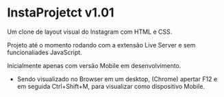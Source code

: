 # InstaProjetct v1.01

Um clone de layout visual do Instagram com HTML e CSS.

Projeto até o momento rodando com a extensão Live Server e sem funcionaliades JavaScript.

Inicialmente apenas com versão Mobile em desenvolvimento.

- Sendo visualizado no Browser em um desktop, (Chrome) apertar F12 e em seguida Ctrl+Shift+M, para visualizar como dispositivo Mobile.
